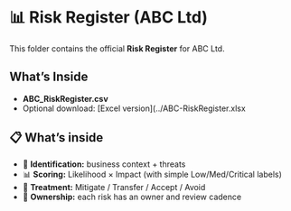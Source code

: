 # 📊 Risk Register (ABC Ltd)

This folder contains the official **Risk Register** for ABC Ltd.  

## What’s Inside
- **ABC_RiskRegister.csv**  
- Optional download: [Excel version](../ABC-RiskRegister.xlsx

## 📋 What’s inside
- 🧭 **Identification:** business context + threats
- 📊 **Scoring:** Likelihood × Impact (with simple Low/Med/Critical labels)
- 🎯 **Treatment:** Mitigate / Transfer / Accept / Avoid
- 👤 **Ownership:** each risk has an owner and review cadence


